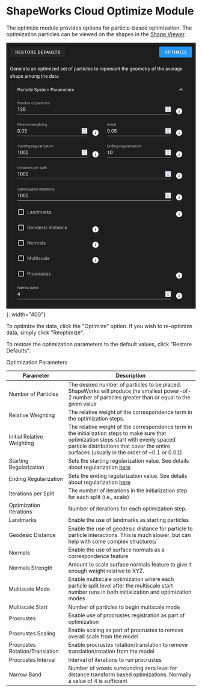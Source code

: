 # ShapeWorks Cloud Optimize Module

The optimize module provides options for particle-based optimization. The optimization particles can be viewed on the shapes in the [Shape Viewer](cloud-shape-viewer.md).

![ShapeWorks Cloud Optimize Module](../img/cloud/optimize_module.png){: width="400"}

To optimize the data, click the "Optimize" option. If you wish to re-optimize data, simply click "Reoptimize".

To restore the optimization parameters to the default values, click "Restore Defaults".

Optimization Parameters

| Parameter | Description |
| --- | ----------- |
| Number of Particles | The desired number of particles to be placed. ShapeWorks will produce the smallest power-of-2 number of particles greater than or equal to the given value |
| Relative Weighting | The relative weight of the correspondence term in the optimization steps. |
| Initial Relative Weighting | The relative weight of the correspondence term in the initialization steps to make sure that optimization steps start with evenly spaced particle distributions that cover the entire surfaces (usually in the order of ~0.1 or 0.01) |
| Starting Regularization | Sets the starting regularization value.  See details about regularization [here](../workflow/optimize.md#starting-and-ending-regularization) |
| Ending Regularization | Sets the ending regularization value. See details about regularization [here](../workflow/optimize.md#starting-and-ending-regularization)  |
| Iterations per Split | The number of iterations in the initialization step for each split (i.e., scale) |
| Optimization Iterations | Number of iterations for each optimization step. |
| Landmarks | Enable the use of landmarks as starting particles |
| Geodesic Distance | Enable the use of geodesic distance for particle to particle interactions.  This is much slower, but can help with some complex structures/ |
| Normals | Enable the use of surface normals as a correspondence feature |
| Normals Strength | Amount to scale surface normals feature to give it enough weight relative to XYZ. |
| Multiscale Mode | Enable multiscale optimization where each particle split level after the multiscale start number runs in both initialization and optimization modes |
| Multiscale Start | Number of particles to begin multscale mode |
| Procrustes | Enable use of procrustes registration as part of optimization |
| Procrustes Scaling | Enable scaling as part of procrustes to remove overall scale from the model |
| Procrustes Rotation/Translation| Enable procrustes rotation/translation to remove translation/rotation from the model |
| Procrustes Interval | Interval of iterations to run procrustes |
| Narrow Band | Number of voxels surrounding zero level for distance transform based optimizations.  Normally a value of 4 is sufficient |
